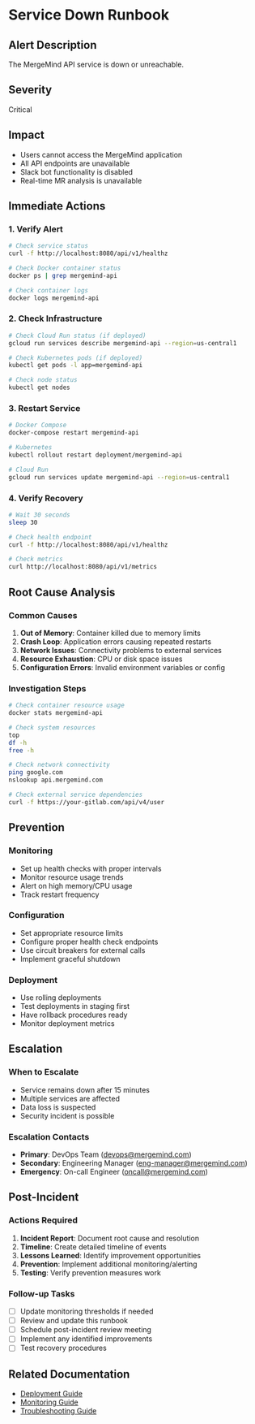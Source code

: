 # Service Down Runbook

## Alert Description
The MergeMind API service is down or unreachable.

## Severity
Critical

## Impact
- Users cannot access the MergeMind application
- All API endpoints are unavailable
- Slack bot functionality is disabled
- Real-time MR analysis is unavailable

## Immediate Actions

### 1. Verify Alert
```bash
# Check service status
curl -f http://localhost:8080/api/v1/healthz

# Check Docker container status
docker ps | grep mergemind-api

# Check container logs
docker logs mergemind-api
```

### 2. Check Infrastructure
```bash
# Check Cloud Run status (if deployed)
gcloud run services describe mergemind-api --region=us-central1

# Check Kubernetes pods (if deployed)
kubectl get pods -l app=mergemind-api

# Check node status
kubectl get nodes
```

### 3. Restart Service
```bash
# Docker Compose
docker-compose restart mergemind-api

# Kubernetes
kubectl rollout restart deployment/mergemind-api

# Cloud Run
gcloud run services update mergemind-api --region=us-central1
```

### 4. Verify Recovery
```bash
# Wait 30 seconds
sleep 30

# Check health endpoint
curl -f http://localhost:8080/api/v1/healthz

# Check metrics
curl http://localhost:8080/api/v1/metrics
```

## Root Cause Analysis

### Common Causes
1. **Out of Memory**: Container killed due to memory limits
2. **Crash Loop**: Application errors causing repeated restarts
3. **Network Issues**: Connectivity problems to external services
4. **Resource Exhaustion**: CPU or disk space issues
5. **Configuration Errors**: Invalid environment variables or config

### Investigation Steps
```bash
# Check container resource usage
docker stats mergemind-api

# Check system resources
top
df -h
free -h

# Check network connectivity
ping google.com
nslookup api.mergemind.com

# Check external service dependencies
curl -f https://your-gitlab.com/api/v4/user
```

## Prevention

### Monitoring
- Set up health checks with proper intervals
- Monitor resource usage trends
- Alert on high memory/CPU usage
- Track restart frequency

### Configuration
- Set appropriate resource limits
- Configure proper health check endpoints
- Use circuit breakers for external calls
- Implement graceful shutdown

### Deployment
- Use rolling deployments
- Test deployments in staging first
- Have rollback procedures ready
- Monitor deployment metrics

## Escalation

### When to Escalate
- Service remains down after 15 minutes
- Multiple services are affected
- Data loss is suspected
- Security incident is possible

### Escalation Contacts
- **Primary**: DevOps Team (devops@mergemind.com)
- **Secondary**: Engineering Manager (eng-manager@mergemind.com)
- **Emergency**: On-call Engineer (oncall@mergemind.com)

## Post-Incident

### Actions Required
1. **Incident Report**: Document root cause and resolution
2. **Timeline**: Create detailed timeline of events
3. **Lessons Learned**: Identify improvement opportunities
4. **Prevention**: Implement additional monitoring/alerting
5. **Testing**: Verify prevention measures work

### Follow-up Tasks
- [ ] Update monitoring thresholds if needed
- [ ] Review and update this runbook
- [ ] Schedule post-incident review meeting
- [ ] Implement any identified improvements
- [ ] Test recovery procedures

## Related Documentation
- [Deployment Guide](../docs/DEPLOYMENT.md)
- [Monitoring Guide](../docs/MONITORING.md)
- [Troubleshooting Guide](../docs/TROUBLESHOOTING.md)
